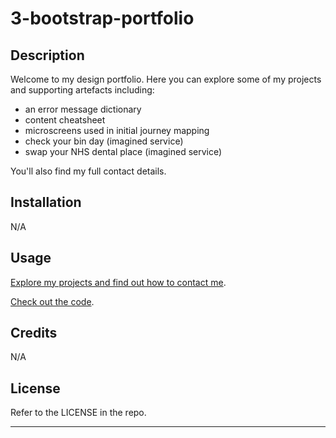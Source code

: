 # 3-bootstrap-portfolio
## Description

Welcome to my design portfolio. Here you can explore some of my projects and supporting artefacts including:
- an error message dictionary
- content cheatsheet
- microscreens used in initial journey mapping
- check your bin day (imagined service)
- swap your NHS dental place (imagined service)

You'll also find my full contact details.

## Installation

N/A

## Usage

[Explore my projects and find out how to contact me](https://hannah-kh.github.io/design-portfolio/).

[Check out the code](https://github.com/Hannah-KH/design-portfolio).

## Credits

N/A

## License

Refer to the LICENSE in the repo.

---